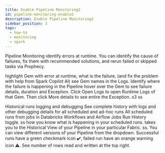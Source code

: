 ```yaml
---
title: Enable Pipeline Monitoring2
id: pipeline-monitoring-enable2
description: Enable Pipeline Monitoring2
sidebar_position: 3
tags:
  - how-to
  - monitoring
  - spark
---
```


Pipeline Monitoring identify errors at runtime. You can identify the cause of failures, fix them with recommended solutions, and rerun failed or skipped tasks via Prophecy.

highlight Gem with error at runtime, what is the failure, (and fix the problem with help from Spark Copilot AI)
see Gem names in the Logs. Identify where the failure is happening in the Pipeline
hover over the Gem to see failure details, duration and Exception. Click Open Logs to open Runtime Logs of that Gem. Then click More details to see entire the Exception. x3 ss

Historical runs logging and debugging
See complete history with logs and other debugging details for all scheduled and ad-hoc runs
All scheduled runs from jobs in Databricks Workflows and Airflow Jobs
Run History toggle. ss how you know what is happening in your scheduled runs. takes you to the Historical View of your Pipeline in your particular Fabric. ss. You can view different versions of your Pipeline from the dropdown. Successful runs have a green checkmark icon :heavy_check_mark:, failed run have an orange warning icon :warning:.
See number of rows read and written at the top right.

